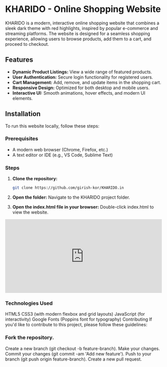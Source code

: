 # KHARIDO - Online Shopping Website

KHARIDO is a modern, interactive online shopping website that combines a sleek dark theme with red highlights, inspired by popular e-commerce and streaming platforms. The website is designed for a seamless shopping experience, allowing users to browse products, add them to a cart, and proceed to checkout.

## Features

- **Dynamic Product Listings:** View a wide range of featured products.
- **User Authentication:** Secure login functionality for registered users.
- **Cart Management:** Add, remove, and update items in the shopping cart.
- **Responsive Design:** Optimized for both desktop and mobile users.
- **Interactive UI:** Smooth animations, hover effects, and modern UI elements.

## Installation

To run this website locally, follow these steps:

### Prerequisites

- A modern web browser (Chrome, Firefox, etc.)
- A text editor or IDE (e.g., VS Code, Sublime Text)

### Steps

1. **Clone the repository:**

   ```bash
   git clone https://github.com/girish-kor/KHARIDO.in

   ```

2. **Open the folder:**
   Navigate to the KHARIDO project folder.

3. **Open the index.html file in your browser:**
   Double-click index.html to view the website.

<div style="position: relative; padding-bottom: 47.03125%; height: 0;"><iframe src="https://www.loom.com/embed/c8498f34ca034e7e9e960d35b801ced2?sid=9bce3520-5206-45ce-950b-4fc243b6c7b1" frameborder="0" webkitallowfullscreen mozallowfullscreen allowfullscreen style="position: absolute; top: 0; left: 0; width: 100%; height: 100%;"></iframe></div>

### Technologies Used

HTML5
CSS3 (with modern flexbox and grid layouts)
JavaScript (for interactivity)
Google Fonts (Poppins font for typography)
Contributing
If you'd like to contribute to this project, please follow these guidelines:

### Fork the repository.

Create a new branch (git checkout -b feature-branch).
Make your changes.
Commit your changes (git commit -am 'Add new feature').
Push to your branch (git push origin feature-branch).
Create a new pull request.
